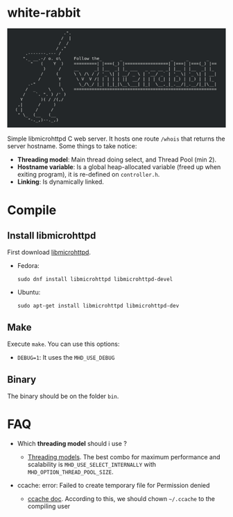 # white-rabbit
![logo](https://github.com/giwiro/white-rabbit/raw/master/assets/logo.png)

Simple libmicrohttpd C web server. It hosts one route `/whois` that returns the server hostname.
Some things to take notice:

- **Threading model**: Main thread doing select, and Thread Pool (min 2).
- **Hostname variable**: Is a global heap-allocated variable (freed up when exiting program), it is re-defined on `controller.h`.
- **Linking**: Is dynamically linked.
	
# Compile

## Install libmicrohttpd
First download [libmicrohttpd](https://www.gnu.org/software/libmicrohttpd/).

* Fedora:
	```
	sudo dnf install libmicrohttpd libmicrohttpd-devel
	```
* Ubuntu:
	```
	sudo apt-get install libmicrohttpd libmicrohttpd-dev
	```

## Make
Execute `make`. You can use this options:

- `DEBUG=1`: It uses the `MHD_USE_DEBUG`

## Binary
The binary should be on the folder `bin`.

# FAQ

* Which **threading model** should i use ?

	- [Threading models](https://www.gnu.org/software/libmicrohttpd/). The best combo for maximum performance and scalability is `MHD_USE_SELECT_INTERNALLY` with `MHD_OPTION_THREAD_POOL_SIZE`.

* ccache: error: Failed to create temporary file for Permission denied
	
	- [ccache doc](http://tsunanet.net/~tsuna/ccache.html). According to this, we should chown `~/.ccache` to the compiling user
